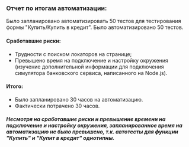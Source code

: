 ### Отчет по итогам автоматизации:

Было запланировано автоматизировать 50 тестов для тестирования формы "Купить/Купить в кредит". 
Было автоматизировано 50 тестов.

#### Сработавшие риски:

- Трудности с поиском локаторов на странице;
- Превышено время на подключение и настройку окружения (изучение дополнительной информации для подключения симулятора банковского сервиса, написанного на Node.js).

#### Итого:

 - Было запланировано 30 часов на автоматизацию. 
 - Фактически потрачено 30 часов.

##### *Несмотря на сработавшие риски и превышение времени на подключение и настройку окружения, запланированное время на автоматизацию не было превышено, т.к. автотесты для функции "Купить" и "Купит в кредит" однотипны.*